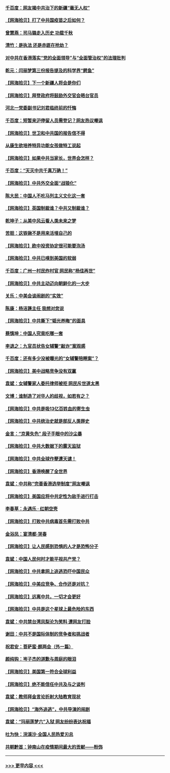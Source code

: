 #### [千百度：网友揭中共治下的新疆“毫无人权”](../pages/nsc993/n12858385.md?t=04051151) 
#### [【网海拾贝】打了中共国疫苗之后如何？](../pages/nsc993/n12857866.md?t=04051151) 
#### [曾慧燕：司马璐走入历史 功载千秋](../pages/nsc993/n12856996.md?t=04051151) 
#### [清竹：是执法 还是赤匪在抢劫？](../pages/nsc993/n12856952.md?t=04051151) 
#### [对中共在香港落实“党的全面领导”与“全面管治权”的法理批判](../pages/nsc993/n12856929.md?t=04051151) 
#### [乾元：闫丽梦第三份报告提及的科学界“鳄鱼”](../pages/nsc993/n12855985.md?t=04051151) 
#### [【网海拾贝】下一个新疆人将会是你们](../pages/nsc993/n12855864.md?t=04051151) 
#### [【网海拾贝】拜登政府将鼓励外交官会晤台官员](../pages/nsc993/n12853615.md?t=04051151) 
#### [河北一党委副书记刘君临终前的忏悔](../pages/nsc993/n12849420.md?t=04051151) 
#### [千百度：短暂来沪停留人员需登记？网友热议嘲讽](../pages/nsc993/n12853497.md?t=04051151) 
#### [【网海拾贝】世卫和中共国的报告信不得](../pages/nsc993/n12850902.md?t=04051151) 
#### [从康生欲培养特异功能女孩做特工说起](../pages/nsc993/n12849289.md?t=04051151) 
#### [【网海拾贝】如果中共当家长，世界会怎样？](../pages/nsc993/n12848436.md?t=04051151) 
#### [千百度：“天灭中共千真万确！”](../pages/nsc993/n12845659.md?t=04051151) 
#### [【网海拾贝】中共外交全面“战狼化”](../pages/nsc993/n12845607.md?t=04051151) 
#### [陈大民：中国人不吃马列主义文化这一套](../pages/nsc993/n12842496.md?t=04051151) 
#### [【网海拾贝】英国制裁谁？中共又制裁谁？](../pages/nsc993/n12840909.md?t=04051151) 
#### [乾坤子：从美中风云看人类未来之梦](../pages/nsc993/n12840590.md?t=04051151) 
#### [苦胆：这铁锹不是用来活埋自己的](../pages/nsc993/n12839512.md?t=04051151) 
#### [【网海拾贝】欧中投资协定很可能要泡汤](../pages/nsc993/n12835122.md?t=04051151) 
#### [【网海拾贝】中共已嗅到美国的软弱](../pages/nsc993/n12832411.md?t=04051151) 
#### [千百度：广州一村民炸村官 网民称“杨佳再世”](../pages/nsc993/n12832380.md?t=04051151) 
#### [【网海拾贝】中共主动迈向朝鲜化的一大步](../pages/nsc993/n12829887.md?t=04051151) 
#### [关乐：中美会谈闹剧的“实效”](../pages/nsc993/n12826698.md?t=04051151) 
#### [陈康：杨洁篪主任  我想对您说](../pages/nsc993/n12826609.md?t=04051151) 
#### [【网海拾贝】中共撕下“韬光养晦”的面具](../pages/nsc993/n12826459.md?t=04051151) 
#### [蔡慎坤：中国人究竟吃哪一套](../pages/nsc993/n12826010.md?t=04051151) 
#### [李退之：九官员状告女辅警“敲诈”案观感](../pages/nsc993/n12823984.md?t=04051151) 
#### [千百度：还有多少没被曝光的“女辅警陪睡案”？](../pages/nsc993/n12822136.md?t=04051151) 
#### [【网海拾贝】美中战略竞争没有双赢](../pages/nsc993/n12822105.md?t=04051151) 
#### [袁斌：女辅警家人委托律师被拒 网民斥世道太黑](../pages/nsc993/n12822004.md?t=04051151) 
#### [文博：谁制造了对华人的歧视，如若有之？](../pages/nsc993/n12821635.md?t=04051151) 
#### [【网海拾贝】中共是吸13亿百姓血的寄生虫](../pages/nsc993/n12819191.md?t=04051151) 
#### [【网海拾贝】中共统治史就是部反人类罪史](../pages/nsc993/n12816738.md?t=04051151) 
#### [金言：“京黄失色” 段子手眼中的沙尘暴](../pages/nsc993/n12815700.md?t=04051151) 
#### [【网海拾贝】中共大数据下的露天监狱](../pages/nsc993/n12811075.md?t=04051151) 
#### [【网海拾贝】中共全球作孽遭天谴！](../pages/nsc993/n12810258.md?t=04051151) 
#### [【网海拾贝】香港唤醒了全世界](../pages/nsc993/n12809100.md?t=04051151) 
#### [袁斌：中共称“完善香港选举制度”网友嘲讽](../pages/nsc993/n12808994.md?t=04051151) 
#### [【网海拾贝】美国应将中共定性为敌手进行打击](../pages/nsc993/n12806870.md?t=04051151) 
#### [李春草：永遇乐 · 红朝空壳](../pages/nsc993/n12805365.md?t=04051151) 
#### [【网海拾贝】打败中共病毒首先需打败中共](../pages/nsc993/n12803930.md?t=04051151) 
#### [金浴凤：宴清都‧哭春](../pages/nsc993/n12801601.md?t=04051151) 
#### [【网海拾贝】让人民感到恐惧的人才是恐怖分子](../pages/nsc993/n12799347.md?t=04051151) 
#### [袁斌：中国人民何时才能平视共产党？](../pages/nsc993/n12799306.md?t=04051151) 
#### [【网海拾贝】中共拿网上追逃恐吓中国民众](../pages/nsc993/n12796905.md?t=04051151) 
#### [【网海拾贝】中美应竞争、合作还是对抗？](../pages/nsc993/n12794675.md?t=04051151) 
#### [【网海拾贝】远离中共，一切才会更好](../pages/nsc993/n12793572.md?t=04051151) 
#### [【网海拾贝】中共是这个星球上最危险的东西](../pages/nsc993/n12791400.md?t=04051151) 
#### [袁斌：中共禁台湾凤梨沦为笑料 遭网友打脸](../pages/nsc993/n12791335.md?t=04051151) 
#### [谢田：中共不是国际体制的竞争者和挑战者](../pages/nsc993/n12791212.md?t=04051151) 
#### [祝君安：菩萨蛮·题两会（外一篇）](../pages/nsc993/n12786801.md?t=04051151) 
#### [颜纯钩：岑子杰的道歉与周庭的眼泪](../pages/nsc993/n12786775.md?t=04051151) 
#### [【网海拾贝】美国第一符合全球利益](../pages/nsc993/n12786666.md?t=04051151) 
#### [【网海拾贝】绝不能信任中共及与之谈判](../pages/nsc993/n12784266.md?t=04051151) 
#### [袁斌：教师拜金言论折射大陆教育现状](../pages/nsc993/n12783868.md?t=04051151) 
#### [【网海拾贝】“海外追逃”，中共导演的闹剧](../pages/nsc993/n12781638.md?t=04051151) 
#### [袁斌：“玛丽莲梦六”入狱 网友纷纷表达祝福](../pages/nsc993/n12781432.md?t=04051151) 
#### [吐为快：浣溪沙·全国人民热爱刃总](../pages/nsc993/n12781393.md?t=04051151) 
#### [共朝黔首：钟南山在疫情期间最大的贡献——粉饰](../pages/nsc993/n12781374.md?t=04051151) 

----
#### [ >>> 更早内容 <<< ](../indexes/nsc993-earlier.md)
